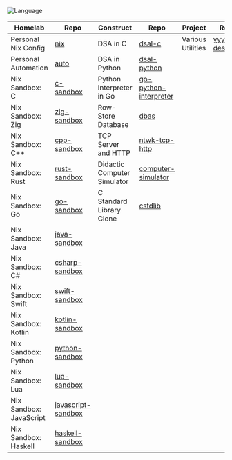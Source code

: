 ![Language](https://github-readme-stats.vercel.app/api/top-langs/?username=permalik&size_weight=0.5&count_weight=0.5&theme=apprentice&card_width=650&langs_count=20&custom_title=Languages&layout=compact)

| Homelab                 | Repo                                                                 | Construct                   | Repo                                                                       | Project            | Repo                                                                 |
|-------------------------|----------------------------------------------------------------------|-----------------------------|----------------------------------------------------------------------------|--------------------|----------------------------------------------------------------------|
| Personal Nix Config     | [nix](https://github.com/permalik/nix)                               | DSA in C                    | [dsal-c](https://github.com/permalik/dsal-c)                               | Various Utilities  | [yyyoink-desktop](https://github.com/sunsplitstudio/yyyoink-desktop) |
| Personal Automation     | [auto](https://github.com/permalik/auto)                             | DSA in Python               | [dsal-python](https://github.com/permalik/dsal-python)                     |                    |                                                                      |
| Nix Sandbox: C          | [c-sandbox](https://github.com/permalik/c-sandbox)                   | Python Interpreter in Go    | [go-python-interpreter](https://github.com/permalik/go-python-interpreter) |                    |                                                                      |
| Nix Sandbox: Zig        | [zig-sandbox](https://github.com/permalik/zig-sandbox)               | Row-Store Database          | [dbas](https://github.com/permalik/dbas)                                   |                    |                                                                      |
| Nix Sandbox: C++        | [cpp-sandbox](https://github.com/permalik/cpp-sandbox)               | TCP Server and HTTP         | [ntwk-tcp-http](https://github.com/permalik/ntwk-tcp-http)                 |                    |                                                                      |
| Nix Sandbox: Rust       | [rust-sandbox](https://github.com/permalik/rust-sandbox)             | Didactic Computer Simulator | [computer-simulator](https://github.com/permalik/computer-simulator)       |                    |                                                                      |
| Nix Sandbox: Go         | [go-sandbox](https://github.com/permalik/go-sandbox)                 | C Standard Library Clone    | [cstdlib](https://github.com/permalik/cstdlib)                             |                    |                                                                      |
| Nix Sandbox: Java       | [java-sandbox](https://github.com/permalik/java-sandbox)             |                             |                                                                            |                    |                                                                      |
| Nix Sandbox: C#         | [csharp-sandbox](https://github.com/permalik/csharp-sandbox)         |                             |                                                                            |                    |                                                                      |
| Nix Sandbox: Swift      | [swift-sandbox](https://github.com/permalik/swift-sandbox)           |                             |                                                                            |                    |                                                                      |
| Nix Sandbox: Kotlin     | [kotlin-sandbox](https://github.com/permalik/kotlin-sandbox)         |                             |                                                                            |                    |                                                                      |
| Nix Sandbox: Python     | [python-sandbox](https://github.com/permalik/python-sandbox)         |                             |                                                                            |                    |                                                                      |
| Nix Sandbox: Lua        | [lua-sandbox](https://github.com/permalik/lua-sandbox)               |                             |                                                                            |                    |                                                                      |
| Nix Sandbox: JavaScript | [javascript-sandbox](https://github.com/permalik/javascript-sandbox) |                             |                                                                            |                    |                                                                      |
| Nix Sandbox: Haskell    | [haskell-sandbox](https://github.com/permalik/haskell-sandbox)       |                             |                                                                            |                    |                                                                      |

<!--
![Language](https://github-readme-stats.vercel.app/api/top-langs/?username=permalik&size_weight=0.5&count_weight=0.5&theme=apprentice&langs_count=20&custom_title=Languages&layout=compact)
-->

<!--
**permalik/permalik** is a ✨ _special_ ✨ repository because its `README.md` (this file) appears on your GitHub profile.

Here are some ideas to get you started:

- 🔭 I’m currently working on ...
- 🌱 I’m currently learning ...
- 👯 I’m looking to collaborate on ...
- 🤔 I’m looking for help with ...
- 💬 Ask me about ...
- 📫 How to reach me: ...
- 😄 Pronouns: ...
- ⚡ Fun fact: ...
-->
